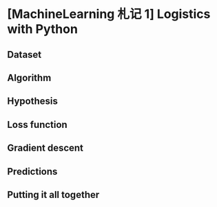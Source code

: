 # [MachineLearning 札记 1] Logistics with Python



## Dataset





## Algorithm



## Hypothesis



## Loss function



## Gradient descent 



## Predictions



## Putting it all together

